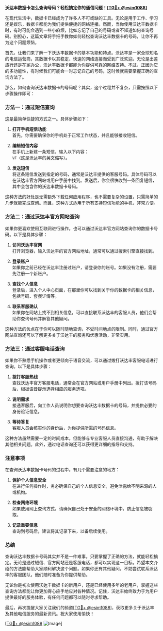 **沃达丰数据卡怎么查询号码？轻松搞定你的通信问题！[[TG💪+ @esim1088](https://t.me/s/esim1088)]**

在现代生活中，数据卡已经成为了许多人不可或缺的工具。无论是用于工作、学习还是娱乐，数据卡都能为我们提供便捷的网络连接。然而，当你使用沃达丰数据卡时，有时可能会遇到一些小麻烦，比如忘记了自己的号码或者不知道如何查询号码。别担心，这篇文章将手把手教你如何轻松查询沃达丰数据卡的号码，让你不再为这个问题烦恼。

首先，让我们来了解一下沃达丰数据卡的基本功能和特点。沃达丰是一家全球知名的电信运营商，其数据卡以其稳定、快速的网络连接而受到广泛欢迎。无论是出差旅行还是在家办公，沃达丰数据卡都能为你提供可靠的网络支持。不过，正因为它的多功能性，有时候我们可能会一时忘记自己的号码，这时候就需要掌握正确的查询方法了。

那么，如何查询沃达丰数据卡的号码呢？其实，这个过程并不复杂，只需按照以下步骤操作即可：

### 方法一：通过短信查询

这是最简单快捷的方式之一。具体步骤如下：

1. **打开手机短信功能**  
   首先，你需要确保你的手机处于正常工作状态，并且能够接收短信。

2. **编辑短信内容**  
   在手机上新建一条短信，输入以下内容：  
   `VF`（这是沃达丰的英文缩写）。  

3. **发送短信**  
   将这条短信发送到指定的号码，通常是沃达丰提供的客服号码。具体号码可以在沃达丰官方网站或用户手册中找到。发送后，你会很快收到一条回复短信，其中会包含你的沃达丰数据卡号码。

这种方法的好处是无需额外下载任何应用程序，也不需要复杂的设置，只需简单的几步就能完成查询。而且，这种方式适用于所有支持短信功能的手机，非常方便。

### 方法二：通过沃达丰官方网站查询

如果你更喜欢使用互联网进行操作，也可以通过沃达丰官方网站查询你的数据卡号码。以下是具体步骤：

1. **访问沃达丰官网**  
   打开浏览器，输入沃达丰的官方网站地址，通常可以通过搜索引擎直接找到。

2. **登录账户**  
   如果你之前已经在沃达丰注册过账户，请登录你的账号。如果没有注册，需要先注册一个新账户。

3. **查找个人信息**  
   登录后，进入个人中心页面，在那里你可以找到关于你的数据卡的相关信息，包括号码、套餐详情等。

4. **联系客服确认**  
   如果你在网站上找不到相关信息，可以直接联系沃达丰的客服人员，他们会帮助你查询号码并解答其他疑问。

这种方法的优点在于你可以随时随地查询，不受时间地点的限制。同时，通过官方网站查询还可以了解更多关于沃达丰的服务和优惠活动，非常实用。

### 方法三：通过客服电话查询

如果你不熟悉手机操作或者更倾向于语音交流，可以通过拨打沃达丰客服电话进行查询。以下是具体步骤：

1. **拨打客服热线**  
   查找沃达丰官方客服电话，通常会在官方网站或用户手册中列出。拨打该号码后，根据语音提示选择相应的服务选项。

2. **说明需求**  
   接通客服后，向工作人员说明你想要查询沃达丰数据卡的号码，并提供必要的身份验证信息。

3. **等待答复**  
   客服人员会核实你的身份后，为你提供所需的号码信息。

这种方法虽然需要一定的时间成本，但能够与专业客服人员直接沟通，有助于解决其他相关问题。此外，通过电话查询还可以获得更详细的指导和支持。

### 注意事项

在查询沃达丰数据卡号码的过程中，有几个需要注意的地方：

1. **保护个人信息安全**  
   在进行任何操作时，务必确保自己的个人信息安全，避免泄露给不明来源的人或机构。

2. **检查网络环境**  
   如果使用网上查询方式，请确保自己处于安全的网络环境中，防止信息被窃取。

3. **记录重要信息**  
   查询到号码后，建议将其记录下来，以备后续使用。

### 总结

查询沃达丰数据卡号码其实并不是一件难事，只要掌握了正确的方法，就能轻松搞定。无论是通过短信、官方网站还是客服电话，都可以实现这一目标。希望本文介绍的方法能帮助大家顺利解决这个问题。如果你还有其他疑问，不妨尝试联系沃达丰的客服团队，他们随时准备为你提供帮助。

无论你是初次使用沃达丰数据卡的新用户，还是已经使用多年的老用户，掌握这些查询方法都能让你更加得心应手地应对各种情况。记住，沃达丰始终致力于为用户提供最好的服务体验，有任何问题都可以随时寻求帮助。

最后，再次提醒大家关注我们的频道[[TG💪+ @esim1088](https://t.me/s/esim1088)]，获取更多关于沃达丰及其他电信服务的最新资讯。祝大家使用愉快！

[[TG💪+ @esim1088](https://t.me/s/esim1088) ![Image](https://i.postimg.cc/4NQfJmqS/Snipaste-2025-05-13-00-14-12.png)]
